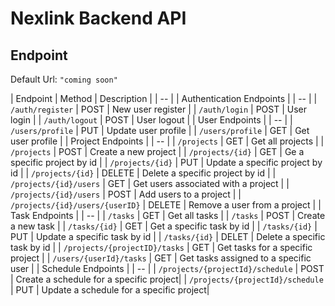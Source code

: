 # Nexlink Backend API


## Endpoint
Default Url: `"coming soon"`

| Endpoint | Method | Description |
| -- |
| Authentication Endpoints |
| -- |
| `/auth/register` | POST | New user register |
| `/auth/login` | POST | User login |
| `/auth/logout` | POST | User logout |
| User Endpoints |
| -- |
| `/users/profile` | PUT | Update user profile |
| `/users/profile` | GET | Get user profile |
| Project Endpoints |
| -- |
| `/projects` | GET | Get all projects |
| `/projects` | POST | Create a new project |
| `/projects/{id}` | GET | Ge a specific project by id |
| `/projects/{id}` | PUT | Update a specific project by id |
| `/projects/{id}` | DELETE | Delete a specific project by id |
| `/projects/{id}/users` | GET | Get users associated with a project |
| `/projects/{id}/users` | POST | Add users to a project |
| `/projects/{id}/users/{userID}` | DELETE | Remove a user from a project |
| Task Endpoints |
| -- |
| `/tasks` | GET | Get all tasks |
| `/tasks` | POST | Create a new task |
| `/tasks/{id}` | GET | Get a specific task by id |
| `/tasks/{id}` | PUT | Update a specific task by id |
| `/tasks/{id}` | DELET | Delete a specific task by id |
| `/projects/{projectID}/tasks` | GET | Get tasks for a specific project |
| `/users/{userId}/tasks` | GET | Get tasks assigned to a specific user |
| Schedule Endpoints |
| -- |
| `/projects/{projectId}/schedule` | POST | Create a schedule for a specific project|
| `/projects/{projectId}/schedule` | PUT | Update a schedule for a specific project|
